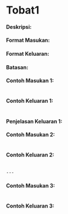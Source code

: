 # Tobat1

#### Deskripsi: 


#### Format Masukan:

#### Format Keluaran:


#### Batasan:


#### Contoh Masukan 1:
```

```

#### Contoh Keluaran 1:
```

```

#### Penjelasan Keluaran 1:


#### Contoh Masukan 2:
```

```

#### Contoh Keluaran 2:
```

---
```

#### Contoh Masukan 3:
```

```

#### Contoh Keluaran 3:
```

```
